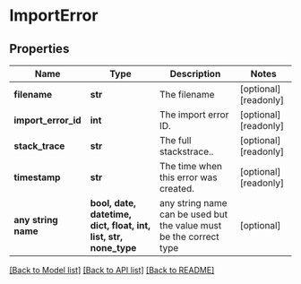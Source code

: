 # ImportError


## Properties
Name | Type | Description | Notes
------------ | ------------- | ------------- | -------------
**filename** | **str** | The filename | [optional] [readonly] 
**import_error_id** | **int** | The import error ID. | [optional] [readonly] 
**stack_trace** | **str** | The full stackstrace.. | [optional] [readonly] 
**timestamp** | **str** | The time when this error was created. | [optional] [readonly] 
**any string name** | **bool, date, datetime, dict, float, int, list, str, none_type** | any string name can be used but the value must be the correct type | [optional]

[[Back to Model list]](../README.md#documentation-for-models) [[Back to API list]](../README.md#documentation-for-api-endpoints) [[Back to README]](../README.md)



